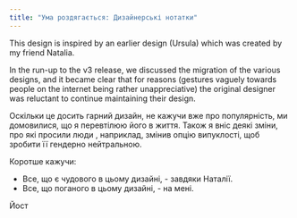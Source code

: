 ```yaml
---
title: "Ума роздягається: Дизайнерські нотатки"
---
```


This design is inspired by an earlier design (Ursula) which was created by my friend Natalia.

In the run-up to the v3 release, we discussed the migration of the various designs, and it became clear that for reasons (gestures vaguely towards people on the internet being rather unappreciative) the original designer was reluctant to continue maintaining their design.

Оскільки це досить гарний дизайн, не кажучи вже про популярність, ми домовилися, що я перевтілюю його в життя. Також я вніс деякі зміни, про які просили люди , наприклад, змінив опцію випуклості, щоб зробити її гендерно нейтральною.

Коротше кажучи:

- Все, що є чудового в цьому дизайні, - завдяки Наталії.
- Все, що поганого в цьому дизайні, - на мені.

Йост

